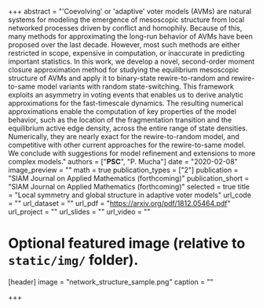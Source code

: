 +++
abstract = "'Coevolving' or 'adaptive' voter models (AVMs) are natural systems for modeling the emergence of mesoscopic structure from local networked processes driven by conflict and homophily. Because of this, many methods for approximating the long-run behavior of AVMs have been proposed over the last decade. However, most such methods are either restricted in scope, expensive in computation, or inaccurate in predicting important statistics. In this work, we develop a novel, second-order moment closure approximation method for studying the equilibrium mesoscopic structure of AVMs and apply it to binary-state rewire-to-random and rewire-to-same model variants with random state-switching. This framework exploits an asymmetry in voting events that enables us to derive analytic approximations for the fast-timescale dynamics. The resulting numerical approximations enable the computation of key properties of the model behavior, such as the location of the fragmentation transition and the equilibrium active edge density, across the entire range of state densities. Numerically, they are nearly exact for the rewire-to-random model, and competitive with other current approaches for the rewire-to-same model. We conclude with suggestions for model refinement and extensions to more complex models."
authors = ["**PSC**", "P. Mucha"]
date = "2020-02-08"
image_preview = ""
math = true
publication_types = ["2"]
publication = "SIAM Journal on Applied Mathematics (forthcoming)"
publication_short = "SIAM Journal on Applied Mathematics (forthcoming)"
selected = true
title = "Local symmetry and global structure in adaptive voter models"
url_code = ""
url_dataset = ""
url_pdf = "https://arxiv.org/pdf/1812.05464.pdf"
url_project = ""
url_slides = ""
url_video = ""

# Optional featured image (relative to `static/img/` folder).
[header]
image = "network_structure_sample.png"
caption = ""

+++
